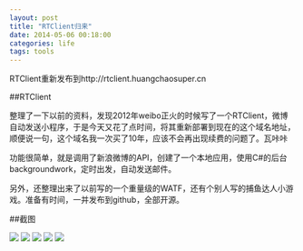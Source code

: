 ```yaml
---
layout: post
title: "RTClient归来"
date: 2014-05-06 00:18:00
categories: life
tags: tools
---
```


RTClient重新发布到http://rtclient.huangchaosuper.cn

##RTClient

整理了一下以前的资料，发现2012年weibo正火的时候写了一个RTClient，微博自动发送小程序，于是今天又花了点时间，将其重新部署到现在的这个域名地址，顺便说一句，这个域名我一次买了10年，应该不会再出现续费的问题了。瓦咔咔

功能很简单，就是调用了新浪微博的API，创建了一个本地应用，使用C#的后台backgroundwork，定时出发，自动发送邮件。

另外，还整理出来了以前写的一个重量级的WATF，还有个别人写的捕鱼达人小游戏。准备有时间，一并发布到github，全部开源。

##截图

<img class="img-responsive img-thumbnail" src="{{ site.url }}/resources/rtclient-1.jpg">

<img class="img-responsive img-thumbnail" src="{{ site.url }}/resources/rtclient-2.jpg">

<img class="img-responsive img-thumbnail" src="{{ site.url }}/resources/rtclient-3.jpg">

<img class="img-responsive img-thumbnail" src="{{ site.url }}/resources/rtclient-4.jpg">

<img class="img-responsive img-thumbnail" src="{{ site.url }}/resources/rtclient-5.jpg">